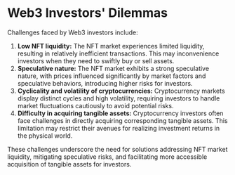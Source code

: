 # Web3 Investors' Dilemmas

Challenges faced by Web3 investors include:

1. **Low NFT liquidity:** The NFT market experiences limited liquidity, resulting in relatively inefficient transactions. This may inconvenience investors when they need to swiftly buy or sell assets.
2. **Speculative nature:** The NFT market exhibits a strong speculative nature, with prices influenced significantly by market factors and speculative behaviors, introducing higher risks for investors.
3. **Cyclicality and volatility of cryptocurrencies:** Cryptocurrency markets display distinct cycles and high volatility, requiring investors to handle market fluctuations cautiously to avoid potential risks.
4. **Difficulty in acquiring tangible assets:** Cryptocurrency investors often face challenges in directly acquiring corresponding tangible assets. This limitation may restrict their avenues for realizing investment returns in the physical world.

These challenges underscore the need for solutions addressing NFT market liquidity, mitigating speculative risks, and facilitating more accessible acquisition of tangible assets for investors.
